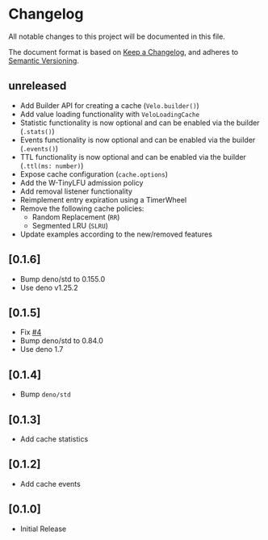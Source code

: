# Changelog

All notable changes to this project will be documented in this file.

The document format is based on [Keep a Changelog](https://keepachangelog.com/en/1.0.0/),
and adheres to
[Semantic Versioning](https://semver.org/spec/v2.0.0.html).

## unreleased

- Add Builder API for creating a cache (`Velo.builder()`)
- Add value loading functionality with `VeloLoadingCache` 
- Statistic functionality is now optional and can be enabled via the builder (`.stats()`)
- Events functionality is now optional and can be enabled via the builder (`.events()`)
- TTL functionality is now optional and can be enabled via the builder (`.ttl(ms: number)`)
- Expose cache configuration (`cache.options`)
- Add the W-TinyLFU admission policy
- Add removal listener functionality
- Reimplement entry expiration using a TimerWheel  
- Remove the following cache policies:
  - Random Replacement (`RR`)
  - Segmented LRU (`SLRU`)
- Update examples according to the new/removed features

## [0.1.6]

- Bump deno/std to 0.155.0
- Use deno v1.25.2

## [0.1.5]

- Fix [#4](https://github.com/velo-org/velo/issues/4)
- Bump deno/std to 0.84.0
- Use deno 1.7

## [0.1.4]

- Bump `deno/std`

## [0.1.3]

- Add cache statistics

## [0.1.2]

- Add cache events

## [0.1.0]

- Initial Release
